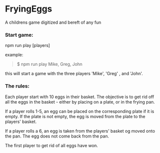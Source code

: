 # FryingEggs
A childrens game digitized and bereft of any fun

### Start game:  
npm run play [players]

example:  
   >$ npm run play Mike, Greg, John

this will start a game with the three players 'Mike', 'Greg' , and 'John'.

### The rules:
Each player start with 10 eggs in their basket. The objective is to get rid off all the eggs in the basket - 
either by placing on a plate, or in the frying pan.

If a player rolls 1-5, an egg can be placed on the corresponding plate if it is empty. If the plate is not empty, the egg is moved from the plate to the players' basket.

If a player rolls a 6, an egg is taken from the players' basket og moved onto the pan. The egg does not come back from the pan.

The first player to get rid of all eggs have won.
